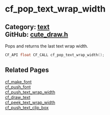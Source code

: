 [](../header.md ':include')

# cf_pop_text_wrap_width

Category: [text](/api_reference?id=text)  
GitHub: [cute_draw.h](https://github.com/RandyGaul/cute_framework/blob/master/include/cute_draw.h)  
---

Pops and returns the last text wrap width.

```cpp
CF_API float CF_CALL cf_pop_text_wrap_width();
```

## Related Pages

[cf_make_font](/text/cf_make_font.md)  
[cf_push_font](/text/cf_push_font.md)  
[cf_push_text_wrap_width](/text/cf_push_text_wrap_width.md)  
[cf_draw_text](/text/cf_draw_text.md)  
[cf_peek_text_wrap_width](/text/cf_peek_text_wrap_width.md)  
[cf_push_text_clip_box](/text/cf_push_text_clip_box.md)  
